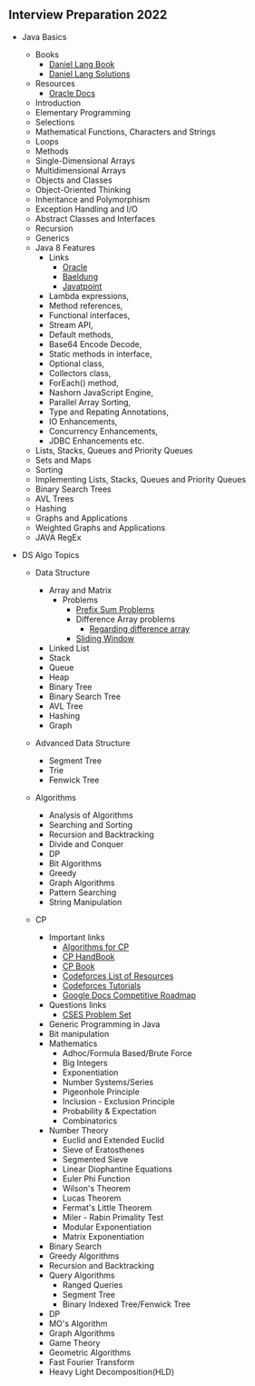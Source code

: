 ## Interview Preparation 2022

- Java Basics
  - Books
    - [Daniel Lang Book](https://moodle.dallastown.k12.pa.us/pluginfile.php/379743/mod_resource/content/1/Java%20Text%20-%20Liang.pdf)
    - [Daniel Lang Solutions](https://github.com/HarryDulaney/intro-to-java-programming)
  - Resources
    - [Oracle Docs](https://docs.oracle.com/javase/8/docs/)
  - Introduction
  - Elementary Programming
  - Selections
  - Mathematical Functions, Characters and Strings
  - Loops
  - Methods
  - Single-Dimensional Arrays
  - Multidimensional Arrays
  - Objects and Classes
  - Object-Oriented Thinking
  - Inheritance and Polymorphism
  - Exception Handling and I/O
  - Abstract Classes and Interfaces
  - Recursion
  - Generics
  - Java 8 Features
    - Links
      - [Oracle](https://www.oracle.com/java/technologies/javase/8-whats-new.html)
      - [Baeldung](https://www.baeldung.com/java-8-new-features)
      - [Javatpoint](https://www.javatpoint.com/java-8-features)
    - Lambda expressions,
    - Method references,
    - Functional interfaces,
    - Stream API,
    - Default methods,
    - Base64 Encode Decode,
    - Static methods in interface,
    - Optional class,
    - Collectors class,
    - ForEach() method,
    - Nashorn JavaScript Engine,
    - Parallel Array Sorting,
    - Type and Repating Annotations,
    - IO Enhancements,
    - Concurrency Enhancements,
    - JDBC Enhancements etc.
  - Lists, Stacks, Queues and Priority Queues
  - Sets and Maps
  - Sorting
  - Implementing Lists, Stacks, Queues and Priority Queues
  - Binary Search Trees
  - AVL Trees
  - Hashing
  - Graphs and Applications
  - Weighted Graphs and Applications
  - JAVA RegEx

- DS Algo Topics
  - Data Structure
    - Array and Matrix
      - Problems
        - [Prefix Sum Problems](https://www.geeksforgeeks.org/prefix-sum-array-implementation-applications-competitive-programming/)
        - Difference Array problems
          - [Regarding difference array](https://blogarithms.github.io/articles/2018-11/difference-arrays)
        - [Sliding Window](https://www.geeksforgeeks.org/tag/sliding-window/)
    - Linked List
    - Stack
    - Queue
    - Heap
    - Binary Tree
    - Binary Search Tree
    - AVL Tree
    - Hashing
    - Graph
  
  - Advanced Data Structure
    - Segment Tree
    - Trie
    - Fenwick Tree
  
  - Algorithms
    - Analysis of Algorithms
    - Searching and Sorting
    - Recursion and Backtracking
    - Divide and Conquer
    - DP
    - Bit Algorithms
    - Greedy
    - Graph Algorithms
    - Pattern Searching
    - String Manipulation
  
  - CP
    - Important links
      - [Algorithms for CP](https://cp-algorithms.com/)
      - [CP HandBook](https://cses.fi/book/book.pdf)
      - [CP Book](https://www.comp.nus.edu.sg/~stevenha/myteaching/competitive_programming/cp2.pdf)
      - [Codeforces List of Resources](https://codeforces.com/blog/entry/13529)
      - [Codeforces Tutorials](https://codeforces.com/blog/entry/57282)
      - [Google Docs Competitive Roadmap](https://docs.google.com/document/d/1Dekcb39QM2tyH1b4Lwvhm7SirdHM3HoJCwaL33uTc6c/edit#)
    - Questions links
      - [CSES Problem Set](https://cses.fi/problemset/list)
    - Generic Programming in Java
    - Bit manipulation
    - Mathematics
      - Adhoc/Formula Based/Brute Force
      - Big Integers
      - Exponentiation
      - Number Systems/Series
      - Pigeonhole Principle
      - Inclusion - Exclusion Principle
      - Probability & Expectation
      - Combinatorics
    - Number Theory
      - Euclid and Extended Euclid
      - Sieve of Eratosthenes
      - Segmented Sieve
      - Linear Diophantine Equations
      - Euler Phi Function
      - Wilson's Theorem
      - Lucas Theorem
      - Fermat's Little Theorem
      - Miler - Rabin Primality Test
      - Modular Exponentiation
      - Matrix Exponentiation
    - Binary Search
    - Greedy Algorithms
    - Recursion and Backtracking
    - Query Algorithms
      - Ranged Queries
      - Segment Tree
      - Binary Indexed Tree/Fenwick Tree
    - DP
    - MO's Algorithm
    - Graph Algorithms
    - Game Theory
    - Geometric Algorithms
    - Fast Fourier Transform
    - Heavy Light Decomposition(HLD)